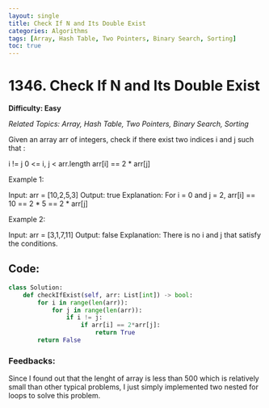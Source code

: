 ```yaml
---
layout: single
title: Check If N and Its Double Exist
categories: Algorithms
tags: [Array, Hash Table, Two Pointers, Binary Search, Sorting]
toc: true
---
```


# 1346. Check If N and Its Double Exist

**Difficulty: Easy**

*Related Topics: Array, Hash Table, Two Pointers, Binary Search, Sorting*

Given an array arr of integers, check if there exist two indices i and j such that :

i != j
0 <= i, j < arr.length
arr[i] == 2 * arr[j]

Example 1:

Input: arr = [10,2,5,3]
Output: true
Explanation: For i = 0 and j = 2, arr[i] == 10 == 2 * 5 == 2 * arr[j]

Example 2:

Input: arr = [3,1,7,11]
Output: false
Explanation: There is no i and j that satisfy the conditions.

## Code:
```python
class Solution:
    def checkIfExist(self, arr: List[int]) -> bool:
        for i in range(len(arr)):
            for j in range(len(arr)):
                if i != j:
                    if arr[i] == 2*arr[j]:
                        return True
        return False
```
### Feedbacks: 
Since I found out that the lenght of array is less than 500 which is relatively small than other typical problems, I just simply
implemented two nested for loops to solve this problem.